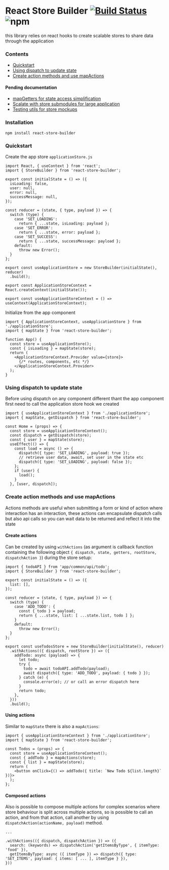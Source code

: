 # React Store Builder [![Build Status](https://travis-ci.org/asotog/react-store-builder.svg?branch=master)](https://travis-ci.org/asotog/react-store-builder) ![npm](https://img.shields.io/npm/v/react-store-builder)
this library relies on react hooks to create scalable stores to share data through the application

### Contents
- [Quickstart](#quickstart)
- [Using dispatch to update state](#using-dispatch-to-update-state)
- [Create action methods and use mapActions](#create-action-methods-and-use-mapactions)

#### Pending documentation
- [mapGetters for state access simplification](#)
- [Scalate with store submodules for large application](#)
- [Testing utils for store mockups](#)

### Installation
`npm install react-store-builder`

### Quickstart
Create the app store `applicationStore.js`

```
import React, { useContext } from 'react';
import { StoreBuilder } from 'react-store-builder';

export const initialState = () => ({
  isLoading: false,
  user: null,
  error: null,
  successMessage: null,
});

const reducer = (state, { type, payload }) => {
  switch (type) {
    case 'SET_LOADING':
      return { ...state, isLoading: payload };
    case 'SET_ERROR':
      return { ...state, error: payload };
    case 'SET_SUCCESS':
      return { ...state, successMessage: payload };
    default:
      throw new Error();
  }
};

export const useApplicationStore = new StoreBuilder(initialState(), reducer)
  .build();

export const ApplicationStoreContext = React.createContext(initialState());

export const useApplicationStoreContext = () => useContext(ApplicationStoreContext);
```

Initialize from the app component

```
import { ApplicationStoreContext, useApplicationStore } from './applicationStore';
import { mapState } from 'react-store-builder';

function App() {
  const store = useApplicationStore();
  const { isLoading } = mapState(store);
  return (
    <ApplicationStoreContext.Provider value={store}>
      {/* routes, components, etc */}
    </ApplicationStoreContext.Provider>
  );
}
```

### Using dispatch to update state
Before using dispatch on any component different thant the app component first need to call the application store hook we created

```
import { useApplicationStoreContext } from './applicationStore';
import { mapState, getDispatch } from 'react-store-builder';

const Home = (props) => {
  const store = useApplicationStoreContext();
  const dispatch = getDispatch(store);
  const { user } = mapState(store);
  useEffect(() => {
    const load = async () => {
      dispatch({ type: 'SET_LOADING', payload: true });
      // retrieve user data, await, set user in the state etc
      dispatch({ type: 'SET_LOADING', payload: false });
    };
    if (user) {
      load();
    }
  }, [user, dispatch]);
```

### Create action methods and use mapActions
Actions methods are useful when submitting a form or kind of action where interaction has an interaction, these actions can encapsulate dispatch calls but also api calls so you can wait data to be returned and reflect it into the state

#### Create actions
Can be created by using `withActions` (as argument is callback function containing the following object `{ dispatch, state, getters, rootStore, dispatchAction }`)  during the store setup:

```
import { todoAPI } from 'app/common/api/todo';
import { StoreBuilder } from 'react-store-builder';

export const initialState = () => ({
  list: [],
});

const reducer = (state, { type, payload }) => {
  switch (type) {
    case 'ADD_TODO': {
      const { todo } = payload;
      return { ...state, list: [ ...state.list, todo ] };
    }
    default:
      throw new Error();
  }
};

export const useTodosStore = new StoreBuilder(initialState(), reducer)
  .withActions(({ dispatch, rootStore }) => ({
    addTodo: async (payload) => {
      let todo;
      try {
        todo = await todoAPI.addTodo(payload);
        await dispatch({ type: 'ADD_TODO', payload: { todo } });
      } catch (e) {
        console.error(e); // or call an error dispatch here
      }
      return todo;
    },
  }))
  .build();
```

#### Using actions
Similar to `mapState` there is also a `mapActions`:

```
import { useApplicationStoreContext } from './applicationStore';
import { mapState } from 'react-store-builder';

const Todos = (props) => {
  const store = useApplicationStoreContext();
  const { addTodo } = mapActions(store);
  const { list } = mapState(store);
  return (
    <button onClick={() => addTodo({ title: `New Todo ${list.length}` })}>
  );
};
```

#### Composed actions
Also is possible to compose multiple actions for complex scenarios where store behaviour is split across multiple actions, so is possible to call an action, and from that action, call another by using `dispatchAction(actionName, payload)` method.

```
...

.withActions(({ dispatch, dispatchAction }) => ({
  search: (keywords) => dispatchAction('getItemsByType', { itemType: 'food' }),
  getItemsByType: async ({ itemType }) => dispatch({ type: 'SET_ITEMS', payload: { items: [ ... ], itemType } }),
}))

```